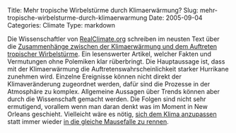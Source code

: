 Title: Mehr tropische Wirbelstürme durch Klimaerwärmung?
Slug: mehr-tropische-wirbelsturme-durch-klimaerwarmung
Date: 2005-09-04
Categories: Climate
Type: markdown

Die Wissenschaftler von [RealClimate.org](http://www.realclimate.org/) schreiben im neusten Text über die [Zusammenhänge zwischen der Klimaerwärmung und dem Auftreten tropischer Wirbelstürme](http://www.realclimate.org/index.php?p=181). Ein lesenswerter Artikel, welcher Fakten und Vermutungen ohne Polemiken klar rüberbringt.
Die Hauptaussage ist, dass mit der Klimaerwärmung die Auftretenswahrscheinlichkeit starker Hurrikane zunehmen wird. Einzelne Ereignisse können nicht direkt der Klimaveränderung zugeordnet werden, dafür sind die Prozesse in der Atmosphäre zu komplex. Allgemeine Aussagen über Trends können aber durch die Wissenschaft gemacht werden.
Die Folgen sind nicht sehr ermutigend, vorallem wenn man daran denkt was im Moment in New Orleans geschieht. Vielleicht wäre es nötig, [sich dem Klima anzupassen](http://www.spiegel.de/wissenschaft/mensch/0,1518,372514,00.html) statt immer wieder [in die gleiche Mausefalle zu rennen](http://www.cnn.com/2005/POLITICS/09/01/hastert.katrina.ap/).
